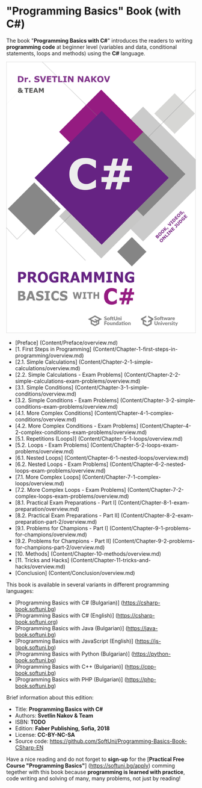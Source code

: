 # "Programming Basics" Book (with C#)

The book "**Programming Basics with C#**" introduces the readers to writing **programming code** at beginner level (variables and data, conditional statements, loops and methods) using the **C#** language.

<img src = "/assets/CSharp-Programming-Basics-Book-Cover.png" alt = "Programming Basics with C# - book cover" readme-book-cover-image />

 * [Preface] (Content/Preface/overview.md)
 * [1. First Steps in Programming] (Content/Chapter-1-first-steps-in-programming/overview.md)
 * [2.1. Simple Calculations] (Content/Chapter-2-1-simple-calculations/overview.md)
 * [2.2. Simple Calculations - Exam Problems] (Content/Chapter-2-2-simple-calculations-exam-problems/overview.md)
 * [3.1. Simple Conditions] (Content/Chapter-3-1-simple-conditions/overview.md)
 * [3.2. Simple Conditions - Exam Problems] (Content/Chapter-3-2-simple-conditions-exam-problems/overview.md)
 * [4.1. More Complex Conditions] (Content/Chapter-4-1-complex-conditions/overview.md)
 * [4.2. More Complex Conditions - Exam Problems] (Content/Chapter-4-2-complex-conditions-exam-problems/overview.md)
 * [5.1. Repetitions (Loops)] (Content/Chapter-5-1-loops/overview.md)
 * [5.2. Loops - Exam Problems] (Content/Chapter-5-2-loops-exam-problems/overview.md)
 * [6.1. Nested Loops] (Content/Chapter-6-1-nested-loops/overview.md)
 * [6.2. Nested Loops - Exam Problems] (Content/Chapter-6-2-nested-loops-exam-problems/overview.md)
 * [7.1. More Complex Loops] (Content/Chapter-7-1-complex-loops/overview.md)
 * [7.2. More Complex Loops - Exam Problems] (Content/Chapter-7-2-complex-loops-exam-problems/overview.md)
 * [8.1. Practical Exam Preparations - Part I] (Content/Chapter-8-1-exam-preparation/overview.md)
 * [8.2. Practical Exam Preparations - Part II] (Content/Chapter-8-2-exam-preparation-part-2/overview.md)
 * [9.1. Problems for Champions - Part I] (Content/Chapter-9-1-problems-for-champions/overview.md)
 * [9.2. Problems for Champions - Part II] (Content/Chapter-9-2-problems-for-champions-part-2/overview.md)
 * [10. Methods] (Content/Chapter-10-methods/overview.md)
 * [11. Tricks and Hacks] (Content/Chapter-11-tricks-and-hacks/overview.md)
 * [Conclusion] (Content/Conclusion/overview.md)

This book is available in several variants in different programming languages:
 * [Programming Basics with C# (Bulgarian)] (https://csharp-book.softuni.bg)
 * [Programming Basics with C# (English)] (https://csharp-book.softuni.org)
 * [Programming Basics with Java (Bulgarian)] (https://java-book.softuni.bg)
 * [Programming Basics with JavaScript (English)] (https://js-book.softuni.bg)
 * [Programming Basics with Python (Bulgarian)] (https://python-book.softuni.bg)
 * [Programming Basics with C++ (Bulgarian)] (https://cpp-book.softuni.bg)
 * [Programming Basics with PHP (Bulgarian)] (https://php-book.softuni.bg)

Brief information about this edition:
 * Title: **Programming Basics with C#**
 * Authors: **Svetlin Nakov & Team**
 * ISBN: **TODO**
 * Edition: **Faber Publishing, Sofia, 2018**
 * License: **CC-BY-NC-SA**
 * Source code: https://github.com/SoftUni/Programming-Basics-Book-CSharp-EN

Have a nice reading and do not forget to **sign-up** for the [**Practical Free Course "Programming Basics"**] (https://softuni.bg/apply) comming tegether with this book because **programming is learned with practice**, code writing and solving of many, many problems, not just by reading!
